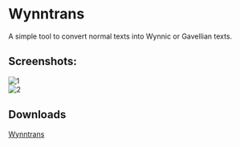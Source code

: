 # Wynntrans
A simple tool to convert normal texts into Wynnic or Gavellian texts.  

## Screenshots:
![1](https://i.imgur.com/ORgdNJr.png)  
![2](https://i.imgur.com/pbASggO.gif)  

## Downloads
[Wynntrans](https://github.com/AlphaNecron/Wynntrans/releases/tag/v0.1.2)
